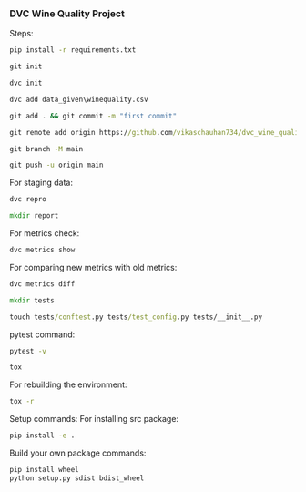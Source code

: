 ### DVC Wine Quality Project

Steps:

```cmd
pip install -r requirements.txt
```

```cmd
git init
```

```cmd
dvc init
```

```cmd
dvc add data_given\winequality.csv
```

```cmd
git add . && git commit -m "first commit"
```

```cmd
git remote add origin https://github.com/vikaschauhan734/dvc_wine_quality.git
```

```cmd
git branch -M main
```

```cmd
git push -u origin main
```

For staging data:
```cmd
dvc repro
```

```cmd
mkdir report
```

For metrics check:
```cmd
dvc metrics show
```

For comparing new metrics with old metrics:
```cmd
dvc metrics diff
```

```cmd
mkdir tests
```

```cmd
touch tests/conftest.py tests/test_config.py tests/__init__.py
```

pytest command:
```cmd
pytest -v
```

```cmd
tox
```

For rebuilding the environment:
```cmd
tox -r
```


Setup commands:
For installing src package:
```cmd
pip install -e .
```

Build your own package commands:
```cmd
pip install wheel
python setup.py sdist bdist_wheel
```

